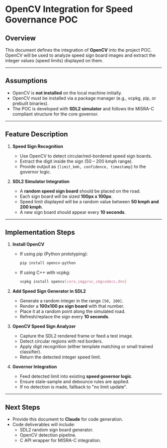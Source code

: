 # OpenCV Integration for Speed Governance POC

## Overview
This document defines the integration of **OpenCV** into the project POC.  
OpenCV will be used to analyze speed sign board images and extract the integer values (speed limits) displayed on them.  

---

## Assumptions
- OpenCV is **not installed** on the local machine initially.  
- OpenCV must be installed via a package manager (e.g., vcpkg, pip, or prebuilt binaries).  
- The POC is developed with **SDL2 simulator** and follows the MISRA-C compliant structure for the core governor.  

---

## Feature Description
1. **Speed Sign Recognition**  
   - Use OpenCV to detect circular/red-bordered speed sign boards.  
   - Extract the digit inside the sign (50 – 200 kmph range).  
   - Provide output as `{limit_kmh, confidence, timestamp}` to the governor logic.

2. **SDL2 Simulator Integration**  
   - A **random speed sign board** should be placed on the road.  
   - Each sign board will be sized **100px x 100px**.  
   - Speed limit displayed will be a random value between **50 kmph and 200 kmph**.  
   - A new sign board should appear every **10 seconds**.  

---

## Implementation Steps
1. **Install OpenCV**  
   - If using pip (Python prototyping):  
     ```bash
     pip install opencv-python
     ```  
   - If using C++ with vcpkg:  
     ```bash
     vcpkg install opencv[core,imgproc,imgcodecs,dnn]
     ```  

2. **Add Speed Sign Generator in SDL2**  
   - Generate a random integer in the range `[50, 200]`.  
   - Render a **100x100 px sign board** with that number.  
   - Place it at a random point along the simulated road.  
   - Refresh/replace the sign every **10 seconds**.  

3. **OpenCV Speed Sign Analyzer**  
   - Capture the SDL2 rendered frame or feed a test image.  
   - Detect circular regions with red borders.  
   - Apply digit recognition (either template matching or small trained classifier).  
   - Return the detected integer speed limit.  

4. **Governor Integration**  
   - Feed detected limit into existing **speed governor logic**.  
   - Ensure stale-sample and debounce rules are applied.  
   - If no detection is made, fallback to "no limit update".  

---

## Next Steps
- Provide this document to **Claude** for code generation.  
- Code deliverables will include:  
  - SDL2 random sign board generator.  
  - OpenCV detection pipeline.  
  - C API wrapper for MISRA-C integration.  
